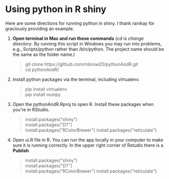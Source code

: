 # Using python in R shiny
<p>Here are some directions for running python in shiny. I thank ranikay for graciously providing an example.</p>

<ol>
  <li><strong> Open terminal in Mac and run these commands</strong> (<i>cd</i> is <i>change directory</i>. By running this script in Windows you may run into problems, e.g., Scripts/python rather than /bin/python. The project name should be the same as the folder name.)  </li>
  <blockquote>
    git clone https://github.com/mbrow20/pythonAndR.git <br>
    cd pythonAndR/ <br>
  </blockquote>
  <li>Install python packages via the terminal, including virtualenv.</li>
  <blockquote>
    pip install virtualenv <br>
    pip install numpy<br>
  </blockquote>
  <li>Open the pythonAndR.Rproj to open R. Install these packages when you're in RStudio.</li>
  <blockquote>
    install.packages("shiny") <br>
    install.packages("DT") <br>
    install.packages("RColorBrewer") 
    install.packages("reticulate") 
  </blockquote>
  <li>Open ui.R file in R. You can run the app locally in your computer to make sure it is running correctly. In the upper right corner of Rstudio there is a <style="color:DodgerBlue"><strong>Publish</strong></style></li>
  <blockquote>
    install.packages("shiny") <br>
    install.packages("DT") <br>
    install.packages("RColorBrewer") 
    install.packages("reticulate") 
  </blockquote>
</ol>


